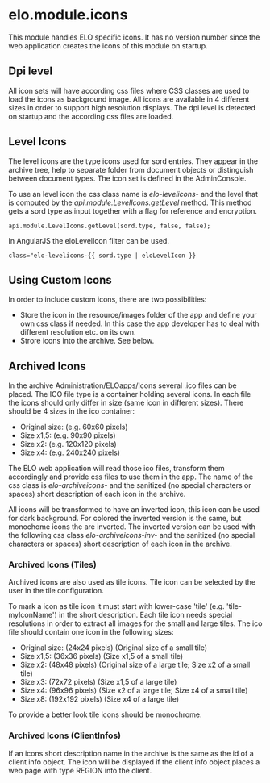 # elo.module.icons

This module handles ELO specific icons. It has no version number since the web 
application creates the icons of this module on startup.

## Dpi level

All icon sets will have according css files where CSS classes are used to load
the icons as background image. All icons are available in 4 different sizes in 
order to support high resolution displays. The dpi level is detected on startup 
and the according css files are loaded.

## Level Icons

The level icons are the type icons used for sord entries. They appear in the 
archive tree, help to separate folder from document objects or distinguish between
document types. The icon set is defined in the AdminConsole.

To use an level icon the css class name is *elo-levelicons-* and the level that 
is computed by the *api.module.LevelIcons.getLevel* method. This method gets a
sord type as input together with a flag for reference and encryption.

    api.module.LevelIcons.getLevel(sord.type, false, false);

In AngularJS the eloLevelIcon filter can be used.

    class="elo-levelicons-{{ sord.type | eloLevelIcon }}

## Using Custom Icons

In order to include custom icons, there are two possibilities:

- Store the icon in the resource/images folder of the app and define your own css class if needed.
In this case the app developer has to deal with different resolution etc. on its own.
- Strore icons into the archive. See below.

## Archived Icons

In the archive Administration/ELOapps/Icons several .ico files can be placed.
The ICO file type is a container holding several icons. In each file the icons 
should only differ in size (same icon in different sizes). There should be 4 sizes
in the ico container:

- Original size: (e.g. 60x60 pixels)
- Size x1,5: (e.g. 90x90 pixels)
- Size x2: (e.g. 120x120 pixels)
- Size x4: (e.g. 240x240 pixels)

The ELO web application will read those ico files, transform them accordingly and
provide css files to use them in the app. The name of the css class is 
*elo-archiveicons-* and the sanitized (no special characters or spaces) short description
of each icon in the archive.

All icons will be transformed to have an inverted icon, this icon can be used for dark background.
For colored the inverted version is the same, but monochome icons the are inverted.
The inverted version can be used with the following css class *elo-archiveicons-inv-* 
and the sanitized (no special characters or spaces) short description of each icon
 in the archive.

### Archived Icons (Tiles)

Archived icons are also used as tile icons. Tile icon can be selected by the 
user in the tile configuration. 

To mark a icon as tile icon it must start with lower-case 'tile' 
(e.g. 'tile-myIconName') in the short description.
Each tile icon needs special resolutions in order to extract all images for the 
small and large tiles. The ico file should contain one icon in the following sizes:

- Original size: (24x24 pixels) (Original size of a small tile)
- Size x1,5: (36x36 pixels) (Size x1,5 of a small tile)
- Size x2: (48x48 pixels) (Original size of a large tile; Size x2 of a small tile)
- Size x3: (72x72 pixels) (Size x1,5 of a large tile)
- Size x4: (96x96 pixels) (Size x2 of a large tile; Size x4 of a small tile)
- Size x8: (192x192 pixels) (Size x4 of a large tile)

To provide a better look tile icons should be monochrome.

### Archived Icons (ClientInfos)

If an icons short description name in the archive is the same as the id of a 
client info object. The icon will be displayed if the client info object places
a web page with type REGION into the client.





